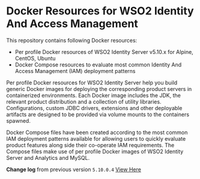 # Docker Resources for WSO2 Identity And Access Management

This repository contains following Docker resources:

- Per profile Docker resources of WSO2 Identity Server v5.10.x for Alpine, CentOS, Ubuntu
- Docker Compose resources to evaluate most common Identity And Access Management (IAM) deployment patterns

Per profile Docker resources for WSO2 Identity Server help you build generic Docker images for deploying the
corresponding product servers in containerized environments. Each Docker image includes the JDK, the relevant product distribution
and a collection of utility libraries. Configurations, custom JDBC drivers, extensions and other deployable artifacts 
are designed to be provided via volume mounts to the containers spawned.

Docker Compose files have been created according to the most common IAM deployment patterns available for allowing users
to quickly evaluate product features along side their co-operate IAM requirements. The Compose files make use of per profile
Docker images of WSO2 Identity Server and Analytics and MySQL.

**Change log** from previous version `5.10.0.4` [View Here](CHANGELOG.md)
